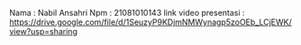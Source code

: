 Nama : Nabil Ansahri
Npm : 21081010143
link video presentasi :  https://drive.google.com/file/d/1SeuzyP9KDjmNMWynagp5zoOEb_LCjEWK/view?usp=sharing
